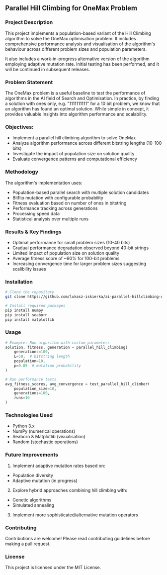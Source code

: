 ## Parallel Hill Climbing for OneMax Problem

### Project Description

This project implements a population-based variant of the Hill Climbing algorithm to solve the OneMax optimisation problem. It includes comprehensive performance analysis and visualisation of the algorithm's behaviour across different problem sizes and population parameters.

It also includes a work-in-progress alternative version of the algorithm employing adaptive mutation rate. Initial testing has been performed, and it will be continued in subsequent releases. 

### Problem Statement

The OneMax problem is a useful baseline to test the performance of algorithms in the AI field of Search and Optimisation. In practice, by finding a solution with ones only, e.g. "1111111111" for a 10 bit problem, we know that an algorithm has found an optimal solution. While simple in concept, it provides valuable insights into algorithm performance and scalability.

### Objectives:

* Implement a parallel hill climbing algorithm to solve OneMax
* Analyze algorithm performance across different bitstring lengths (10-100 bits)
* Investigate the impact of population size on solution quality
* Evaluate convergence patterns and computational efficiency

### Methodology

The algorithm's implementation uses:

* Population-based parallel search with multiple solution candidates
* Bitflip mutation with configurable probability
* Fitness evaluation based on number of ones in bitstring
* Performance tracking across generations
* Processing speed data
* Statistical analysis over multiple runs

### Results & Key Findings

* Optimal performance for small problem sizes (10-40 bits)
* Gradual performance degradation observed beyond 40-bit strings
* Limited impact of population size on solution quality
* Average fitness score of ~90% for 100-bit problems
* Increasing convergence time for larger problem sizes suggesting scalibility issues

### Installation

```bash
# Clone the repository
git clone https://github.com/lukasz-iskierka/ai-parallel-hillclimbing-onemax.git

# Install required packages
pip install numpy
pip install seaborn
pip install matplotlib
```

### Usage

```python
# Example: Run algorithm with custom parameters
solution, fitness, generation = parallel_hill_climbing(
    generations=100,
    L=50,  # bitstring length
    population=10,
    p=0.05  # mutation probability
)

# Run performance tests
avg_fitness_scores, avg_convergence = test_parallel_hill_climber(
    population_size=10,
    generations=100,
    runs=10
)
```

### Technologies Used

* Python 3.x
* NumPy (numerical operations)
* Seaborn & Matplotlib (visualisation)
* Random (stochastic operations)

### Future Improvements

1. Implement adaptive mutation rates based on:

* Population diversity
* Adaptive mutation (in progress)

2. Explore hybrid approaches combining hill climbing with:

* Genetic algorithms
* Simulated annealing

3. Implement more sophisticated/alternative mutation operators

### Contributing

Contributions are welcome! Please read contributing guidelines before making a pull request.

### License

This project is licensed under the MIT License.
